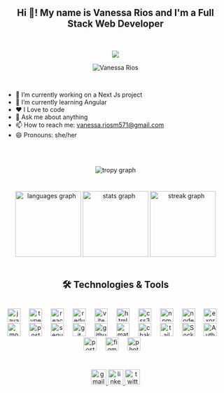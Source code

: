 <h2 align="center">Hi 👋! My name is Vanessa Rios and I'm a Full Stack Web Developer</h2>
<br />

<p align="center">
  <a>
    <img src="https://readme-typing-svg.demolab.com/?lines=Full-Stack%20web%20developer;Front%20End%20Developer%20;Back%20End%20Developer;Always%20learning%20new%20things&font=Fira%20Code&center=true&width=440&height=45&color=ff1f99&vCenter=true&pause=1000&size=22" />
    </a>
</p>

<p align="center"> <img src="https://komarev.com/ghpvc/?username=VanessaRiosm&color=ff1f99" alt="Vanessa Rios" /> </p>

<br/>

- 🔭 I’m currently working on a Next Js project
- 🌱 I’m currently learning Angular
- ❤️ I Love to code
- 💬 Ask me about anything
- 📫 How to reach me: vanessa.riosm571@gmail.com
- 😄 Pronouns: she/her

###

<br/>

###

<div align="center">
<img src='https://github-profile-trophy.vercel.app/?username=vanessaRiosm&theme=radical&&row=1&column=3&margin-w=15' alt='tropy graph'>
</div>

<br/>

###

<div align="center">
 <img src="https://github-readme-stats.vercel.app/api/top-langs?username=VanessaRiosm&locale=en&hide_title=false&layout=compact&card_width=320&langs_count=6&theme=radical&hide_border=false" height="150" alt="languages graph"/>
 <img src="https://github-readme-stats.vercel.app/api?username=VanessaRiosm&hide_title=false&hide_rank=false&show_icons=true&include_all_commits=true&count_private=true&disable_animations=false&theme=radical&locale=en&hide_border=false&rank_icon=github" height="150" alt="stats graph"  />
  <img src="https://streak-stats.demolab.com?user=VanessaRiosm&locale=en&mode=daily&theme=radical&hide_border=false&border_radius=5" height="150" alt="streak graph"  />

</div>

<br/>
<h2 align="center">🛠️ Technologies & Tools</h2>
<br/>

<div align="center">
  <img src="https://cdn.simpleicons.org/javascript/F7DF1E" height="30" alt="javascript logo"  />
  <img width="12" />
  <img src="https://cdn.simpleicons.org/typescript/3178C6" height="30" alt="typescript logo"  />
  <img width="12" />
  <img src="https://skillicons.dev/icons?i=react" height="30" alt="react logo"  />
  <img width="12" />
  <img src="https://skillicons.dev/icons?i=redux" height="30" alt="redux logo"  />
  <img width="12" />
   <img src="https://skillicons.dev/icons?i=vite" height="30" alt="vite logo"  />
  <img width="12" />
  <img src="https://skillicons.dev/icons?i=html" height="30" alt="html5 logo"  />
  <img width="12" />
  <img src="https://skillicons.dev/icons?i=css" height="30" alt="css3 logo"  />
  <img width="12" />
  <img src="https://cdn.simpleicons.org/npm/CB3837" height="30" alt="npm logo"  />
  <img width="12" />
  <img src="https://skillicons.dev/icons?i=nodejs" height="30" alt="nodejs logo"  />
  <img width="12" />
  <img src="https://skillicons.dev/icons?i=express" height="30" alt="express logo"  />
  <img width="12" />
  <img src="https://skillicons.dev/icons?i=mongodb" height="30" alt="mongodb logo"  />
  <img width="12" />
  <img src="https://skillicons.dev/icons?i=postgres" height="30" alt="postgres logo"  />
  <img width="12" />
  <img src="https://skillicons.dev/icons?i=sequelize" height="30" alt="sequelize logo"  />
  <img width="12" />
  <img src="https://skillicons.dev/icons?i=git" height="30" alt="git logo"  />
  <img width="12" />
  <img src="https://skillicons.dev/icons?i=github" height="30" alt="github logo"  />
  <img width="12" />
  <img src="https://skillicons.dev/icons?i=materialui" height="30" alt="materialui logo"  />
  <img width="12" />
  <img src="https://cdn.simpleicons.org/chakraui/319795" height="30" alt="chakra logo"  />
  <img width="12" />
  <img src="https://skillicons.dev/icons?i=tailwind" height="30" alt="tailwind logo"  />
  <img width="12" />
  <img src="https://cdn.simpleicons.org/Socket.io/fff" height="30" alt="Socket logo"  />
  <img width="12" />
  <img src="https://cdn.simpleicons.org/Auth0/EB5424" height="30" alt="Auth0 logo"  />
  <img width="12" />
  <img src="https://cdn.simpleicons.org/postman/FF6C37" height="30" alt="postman logo"  />
  <img width="12" />
  <img src="https://skillicons.dev/icons?i=figma" height="30" alt="figma logo"  />
  <img width="12" />
  <img src="https://skillicons.dev/icons?i=photoshop" height="30" alt="photoshop logo"  />
  <img width="12" />

</div>

###

<br/>

<div align="center">
  
  <a href="mailto:vanessa.riosm571@gmail.com" target="_blank">
    <img src="https://img.shields.io/static/v1?message=Gmail&logo=gmail&label=&color=D14836&logoColor=white&labelColor=&style=for-the-badge" height="35" alt="gmail logo"  />
  </a>
  <a href="https://www.linkedin.com/in/vanessa-rios-munoz/" target="_blank">
    <img src="https://img.shields.io/static/v1?message=LinkedIn&logo=linkedin&label=&color=0077B5&logoColor=white&labelColor=&style=for-the-badge" height="35" alt="linkedin logo"  />
  </a>
  <a href="https://twitter.com/varimu14" target="_blank">
    <img src="https://img.shields.io/static/v1?message=Twitter&logo=twitter&label=&color=00457C&logoColor=white&labelColor=&style=for-the-badge" height="35" alt="twitter logo"  />
  </a>
</div>

###

